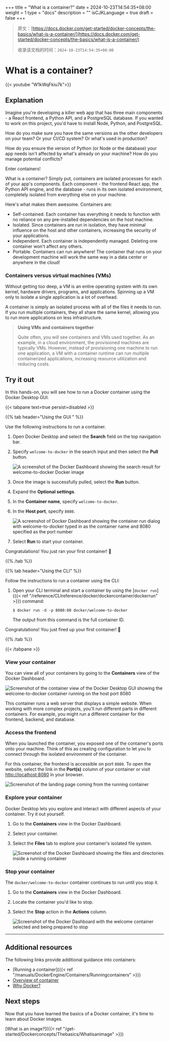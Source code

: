 +++
title = "What is a container?"
date = 2024-10-23T14:54:35+08:00
weight = 1
type = "docs"
description = ""
isCJKLanguage = true
draft = false
+++

> 原文：[https://docs.docker.com/get-started/docker-concepts/the-basics/what-is-a-container/](https://docs.docker.com/get-started/docker-concepts/the-basics/what-is-a-container/)
>
> 收录该文档的时间：`2024-10-23T14:54:35+08:00`

# What is a container?

{{< youtube "W1kWqFkiu7k">}}

## Explanation

Imagine you're developing a killer web app that has three main components - a React frontend, a Python API, and a PostgreSQL database. If you wanted to work on this project, you'd have to install Node, Python, and PostgreSQL.

How do you make sure you have the same versions as the other developers on your team? Or your CI/CD system? Or what's used in production?

How do you ensure the version of Python (or Node or the database) your app needs isn't affected by what's already on your machine? How do you manage potential conflicts?

Enter containers!

What is a container? Simply put, containers are isolated processes for each of your app's components. Each component - the frontend React app, the Python API engine, and the database - runs in its own isolated environment, completely isolated from everything else on your machine.

Here's what makes them awesome. Containers are:

- Self-contained. Each container has everything it needs to function with no reliance on any pre-installed dependencies on the host machine.
- Isolated. Since containers are run in isolation, they have minimal influence on the host and other containers, increasing the security of your applications.
- Independent. Each container is independently managed. Deleting one container won't affect any others.
- Portable. Containers can run anywhere! The container that runs on your development machine will work the same way in a data center or anywhere in the cloud!

### Containers versus virtual machines (VMs)

Without getting too deep, a VM is an entire operating system with its own kernel, hardware drivers, programs, and applications. Spinning up a VM only to isolate a single application is a lot of overhead.

A container is simply an isolated process with all of the files it needs to run. If you run multiple containers, they all share the same kernel, allowing you to run more applications on less infrastructure.

> **Using VMs and containers together**
>
> Quite often, you will see containers and VMs used together. As an example, in a cloud environment, the provisioned machines are typically VMs. However, instead of provisioning one machine to run one application, a VM with a container runtime can run multiple containerized applications, increasing resource utilization and reducing costs.

## Try it out

In this hands-on, you will see how to run a Docker container using the Docker Desktop GUI.

{{< tabpane text=true persist=disabled >}}

{{% tab header="Using the GUI " %}}

Use the following instructions to run a container.

1. Open Docker Desktop and select the **Search** field on the top navigation bar.

2. Specify `welcome-to-docker` in the search input and then select the **Pull** button.

   ![A screenshot of the Docker Dashboard showing the search result for welcome-to-docker Docker image ](Whatisacontainer_img/search-the-docker-image.webp)

3. Once the image is successfully pulled, select the **Run** button.

4. Expand the **Optional settings**.

5. In the **Container name**, specify `welcome-to-docker`.

6. In the **Host port**, specify `8080`.

   ![A screenshot of Docker Dashboard showing the container run dialog with welcome-to-docker typed in as the container name and 8080 specified as the port number](Whatisacontainer_img/run-a-new-container.webp)

7. Select **Run** to start your container.

Congratulations! You just ran your first container! 🎉

{{% /tab  %}}

{{% tab header="Using the CLI" %}}

Follow the instructions to run a container using the CLI:

1. Open your CLI terminal and start a container by using the [`docker run`]({{< ref "/reference/CLIreference/docker/dockercontainer/dockerrun" >}}) command:

   

   ```console
   $ docker run -d -p 8080:80 docker/welcome-to-docker
   ```

   The output from this command is the full container ID.

Congratulations! You just fired up your first container! 🎉

{{% /tab  %}}

{{< /tabpane >}}





### View your container

You can view all of your containers by going to the **Containers** view of the Docker Dashboard.

![Screenshot of the container view of the Docker Desktop GUI showing the welcome-to-docker container running on the host port 8080](Whatisacontainer_img/view-your-containers.webp)

This container runs a web server that displays a simple website. When working with more complex projects, you'll run different parts in different containers. For example, you might run a different container for the frontend, backend, and database.

### Access the frontend

When you launched the container, you exposed one of the container's ports onto your machine. Think of this as creating configuration to let you to connect through the isolated environment of the container.

For this container, the frontend is accessible on port `8080`. To open the website, select the link in the **Port(s)** column of your container or visit [http://localhost:8080](https://localhost:8080/) in your browser.

![Screenshot of the landing page coming from the running container](Whatisacontainer_img/access-the-frontend.webp)

### Explore your container

Docker Desktop lets you explore and interact with different aspects of your container. Try it out yourself.

1. Go to the **Containers** view in the Docker Dashboard.

2. Select your container.

3. Select the **Files** tab to explore your container's isolated file system.

   ![Screenshot of the Docker Dashboard showing the files and directories inside a running container](Whatisacontainer_img/explore-your-container.webp)

### Stop your container

The `docker/welcome-to-docker` container continues to run until you stop it.

1. Go to the **Containers** view in the Docker Dashboard.

2. Locate the container you'd like to stop.

3. Select the **Stop** action in the **Actions** column.

   ![Screenshot of the Docker Dashboard with the welcome container selected and being prepared to stop](Whatisacontainer_img/stop-your-container.webp)

------

## Additional resources

The following links provide additional guidance into containers:

- [Running a container]({{< ref "/manuals/DockerEngine/Containers/Runningcontainers" >}})
- [Overview of container](https://www.docker.com/resources/what-container/)
- [Why Docker?](https://www.docker.com/why-docker/)

## Next steps

Now that you have learned the basics of a Docker container, it's time to learn about Docker images.

[What is an image?]({{< ref "/get-started/Dockerconcepts/Thebasics/Whatisanimage" >}})
